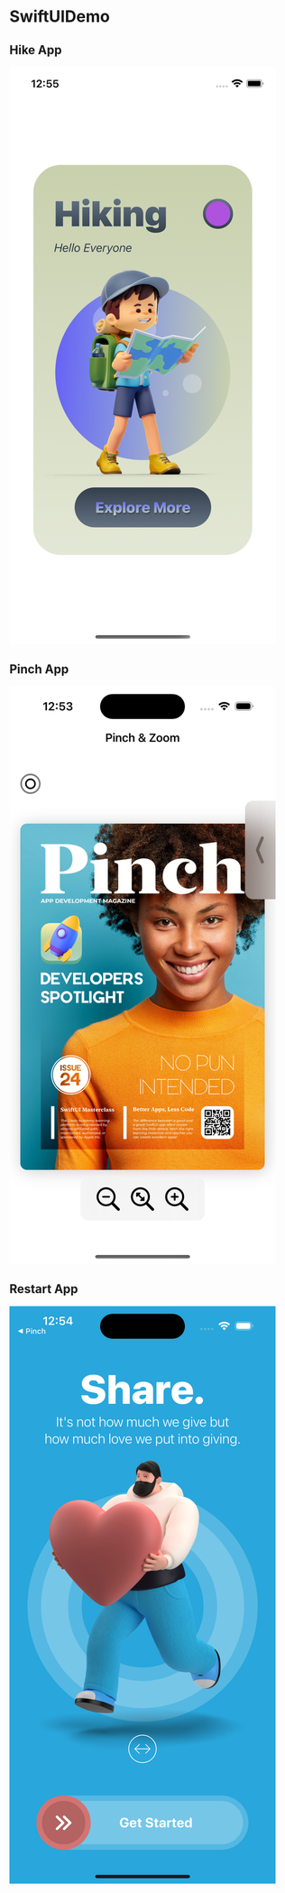 # SwiftUIDemo
## Hike App
![](https://github.com/UpadhyayNamrata/SwiftUIDemo/blob/main/HikeApp.png)
## Pinch App
![](https://github.com/UpadhyayNamrata/SwiftUIDemo/blob/main/PinchApp.png)
## Restart App
![](https://github.com/UpadhyayNamrata/SwiftUIDemo/blob/main/RestartApp.png)
